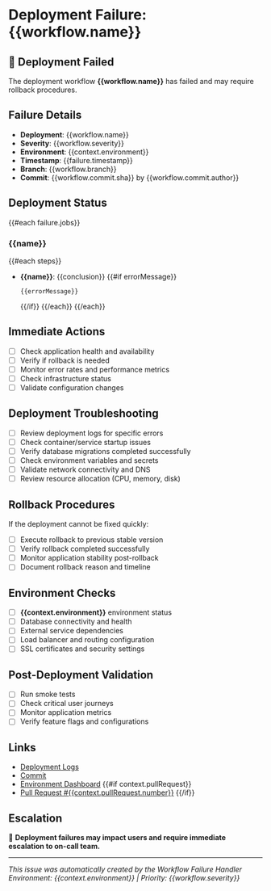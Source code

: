 # Deployment Failure: {{workflow.name}}

## 🚀 Deployment Failed
The deployment workflow **{{workflow.name}}** has failed and may require rollback procedures.

## Failure Details
- **Deployment**: {{workflow.name}}
- **Severity**: {{workflow.severity}}
- **Environment**: {{context.environment}}
- **Timestamp**: {{failure.timestamp}}
- **Branch**: {{workflow.branch}}
- **Commit**: {{workflow.commit.sha}} by {{workflow.commit.author}}

## Deployment Status
{{#each failure.jobs}}
### {{name}}
{{#each steps}}
- **{{name}}**: {{conclusion}}
  {{#if errorMessage}}
  ```
  {{errorMessage}}
  ```
  {{/if}}
{{/each}}
{{/each}}

## Immediate Actions
- [ ] Check application health and availability
- [ ] Verify if rollback is needed
- [ ] Monitor error rates and performance metrics
- [ ] Check infrastructure status
- [ ] Validate configuration changes

## Deployment Troubleshooting
- [ ] Review deployment logs for specific errors
- [ ] Check container/service startup issues
- [ ] Verify database migrations completed successfully
- [ ] Check environment variables and secrets
- [ ] Validate network connectivity and DNS
- [ ] Review resource allocation (CPU, memory, disk)

## Rollback Procedures
If the deployment cannot be fixed quickly:
- [ ] Execute rollback to previous stable version
- [ ] Verify rollback completed successfully
- [ ] Monitor application stability post-rollback
- [ ] Document rollback reason and timeline

## Environment Checks
- [ ] **{{context.environment}}** environment status
- [ ] Database connectivity and health
- [ ] External service dependencies
- [ ] Load balancer and routing configuration
- [ ] SSL certificates and security settings

## Post-Deployment Validation
- [ ] Run smoke tests
- [ ] Check critical user journeys
- [ ] Monitor application metrics
- [ ] Verify feature flags and configurations

## Links
- [Deployment Logs]({{workflow.url}})
- [Commit]({{workflow.commit.url}})
- [Environment Dashboard](./monitoring/{{context.environment}})
{{#if context.pullRequest}}
- [Pull Request #{{context.pullRequest.number}}]({{context.pullRequest.url}})
{{/if}}

## Escalation
🚨 **Deployment failures may impact users and require immediate escalation to on-call team.**

---
*This issue was automatically created by the Workflow Failure Handler*
*Environment: {{context.environment}} | Priority: {{workflow.severity}}*